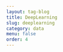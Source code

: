 ```yaml
---
layout: tag-blog
title: DeepLearning
slug: deeplearning
category: data
menu: false
order: 4
---
```

